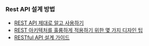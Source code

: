 ### Rest API 설계 방법

- [REST API 제대로 알고 사용하기](https://meetup.toast.com/posts/92)
- [REST 아키텍처를 훌륭하게 적용하기 위한 몇 가지 디자인 팁](https://spoqa.github.io/2012/02/27/rest-introduction.html)
- [RESTful API 설계 가이드](https://sanghaklee.tistory.com/57)